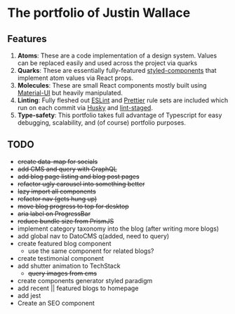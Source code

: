 # The portfolio of Justin Wallace

## Features

1. **Atoms**: These are a code implementation of a design system. Values can be replaced easily and used across the
   project via quarks
2. **Quarks**: These are essentially fully-featured [styled-components](https://styled-components.com/) that implement
   atom values via React props.
3. **Molecules**: These are small React components mostly built using [Material-UI](https://mui.com/) but heavily
   manipulated.
4. **Linting**: Fully fleshed out [ESLint](https://eslint.org/) and [Prettier](https://prettier.io) rule sets are
   included which run on each commit via [Husky](https://typicode.github.io/husky) and
   [lint-staged](https://www.npmjs.com/package/lint-staged).
5. **Type-safety**: This portfolio takes full advantage of Typescript for easy debugging, scalability, and (of course)
   portfolio purposes.

## TODO

- ~~create data-map for socials~~
- ~~add CMS and query with GraphQL~~
- ~~add blog page listing and blog post pages~~
- ~~refactor ugly carousel into something better~~
- ~~lazy import all components~~
- ~~refactor nav (gets hung up)~~
- ~~move blog progress to top for desktop~~
- ~~aria label on ProgressBar~~
- ~~reduce bundle size from PrismJS~~
- implement category taxonomy into the blog (after writing more blogs)
- add global nav to DatoCMS q(added, need to query)
- create featured blog component
  - use the same component for related blogs?
- create testimonial component
- add shutter animation to TechStack
  - ~~query images from cms~~
- create components generator styled paradigm
- add recent || featured blogs to homepage
- add jest
- Create an SEO component
